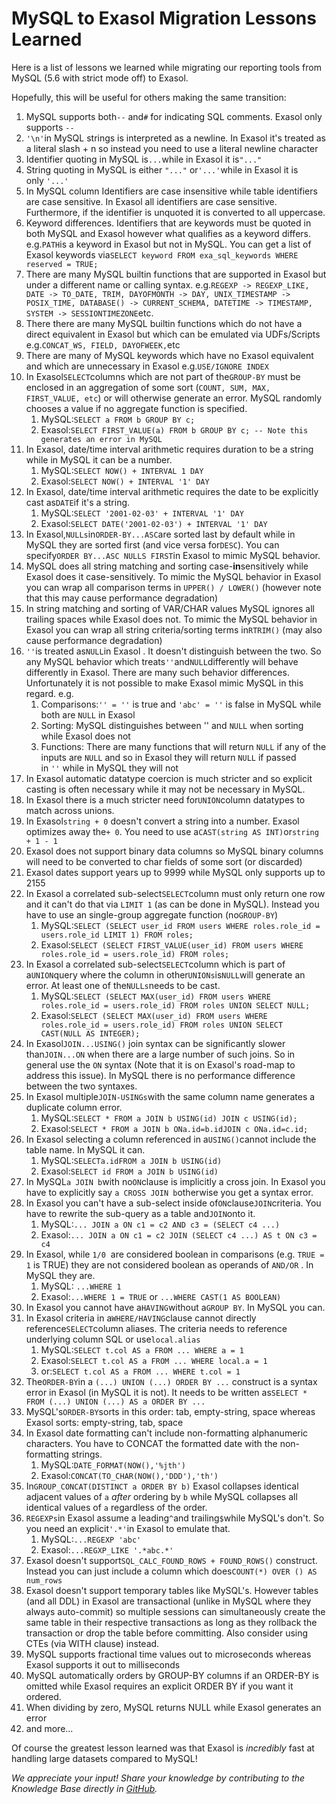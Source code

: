 # MySQL to Exasol Migration Lessons Learned 
Here is a list of lessons we learned while migrating our reporting tools from MySQL (5.6 with strict mode off) to Exasol.

Hopefully, this will be useful for others making the same transition: 

1. MySQL supports both`--` and`#` for indicating SQL comments. Exasol only supports `--`
2. `'\n'`in MySQL strings is interpreted as a newline. In Exasol it's treated as a literal slash + n so instead you need to use a literal newline character
3. Identifier quoting in MySQL is``...``while in Exasol it is`"..."`
4. String quoting in MySQL is either `"..."` or`'...'`while in Exasol it is only `'...'`
5. In MySQL column Identifiers are case insensitive while table identifiers are case sensitive. In Exasol all identifiers are case sensitive. Furthermore, if the identifier is unquoted it is converted to all uppercase.
6. Keyword differences. Identifiers that are keywords must be quoted in both MySQL and Exasol however what qualifies as a keyword differs. e.g.`PATH`is a keyword in Exasol but not in MySQL. You can get a list of Exasol keywords via`SELECT keyword FROM exa_sql_keywords WHERE reserved = TRUE;`
7. There are many MySQL builtin functions that are supported in Exasol but under a different name or calling syntax. e.g.`REGEXP -> REGEXP_LIKE, DATE -> TO_DATE, TRIM, DAYOFMONTH -> DAY, UNIX_TIMESTAMP -> POSIX_TIME, DATABASE() -> CURRENT_SCHEMA, DATETIME -> TIMESTAMP, SYSTEM -> SESSIONTIMEZONE`etc.
8. There there are many MySQL builtin functions which do not have a direct equivalent in Exasol but which can be emulated via UDFs/Scripts e.g.`CONCAT_WS, FIELD, DAYOFWEEK,`etc
9. There are many of MySQL keywords which have no Exasol equivalent and which are unnecessary in Exasol e.g.`USE/IGNORE INDEX`
10. In Exasol`SELECT`columns which are not part of the`GROUP-BY` must be enclosed in an aggregation of some sort (`COUNT, SUM, MAX, FIRST_VALUE, etc`) or will otherwise generate an error. MySQL randomly chooses a value if no aggregate function is specified.
	1. MySQL:`SELECT a FROM b GROUP BY c;`
	2. Exasol:`SELECT FIRST_VALUE(a) FROM b GROUP BY c; -- Note this generates an error in MySQL`
11. In Exasol, date/time interval arithmetic requires duration to be a string while in MySQL it can be a number.
	1. MySQL:`SELECT NOW() + INTERVAL 1 DAY`
	2. Exasol:`SELECT NOW() + INTERVAL '1' DAY`
12. In Exasol, date/time interval arithmetic requires the date to be explicitly cast as`DATE`if it's a string.
	1. MySQL:`SELECT '2001-02-03' + INTERVAL '1' DAY`
	2. Exasol:`SELECT DATE('2001-02-03') + INTERVAL '1' DAY`
13. In Exasol,`NULLs`in`ORDER-BY...ASC`are sorted last by default while in MySQL they are sorted first (and vice versa for`DESC`). You can specify`ORDER BY...ASC NULLS FIRST`in Exasol to mimic MySQL behavior.
14. MySQL does all string matching and sorting case-**in**sensitively while Exasol does it case-sensitively. To mimic the MySQL behavior in Exasol you can wrap all comparison terms in `UPPER() / LOWER()` (however note that this may cause performance degradation)
15. In string matching and sorting of VAR/CHAR values MySQL ignores all trailing spaces while Exasol does not. To mimic the MySQL behavior in Exasol you can wrap all string criteria/sorting terms in`RTRIM()` (may also cause performance degradation)
16. `''`is treated as`NULL`in Exasol . It doesn't distinguish between the two. So any MySQL behavior which treats`''`and`NULL`differently will behave differently in Exasol. There are many such behavior differences. Unfortunately it is not possible to make Exasol mimic MySQL in this regard. e.g.
	1. Comparisons:`'' = ''` is true and `'abc' = ''` is false in MySQL while both are `NULL` in Exasol
	2. Sorting: MySQL distinguishes between '' and `NULL` when sorting while Exasol does not
	3. Functions: There are many functions that will return `NULL` if any of the inputs are `NULL` and so in Exasol they will return `NULL` if passed in `''` while in MySQL they will not
17. In Exasol automatic datatype coercion is much stricter and so explicit casting is often necessary while it may not be necessary in MySQL.
18. In Exasol there is a much stricter need for`UNION`column datatypes to match across unions.
19. In Exasol`string + 0` doesn't convert a string into a number. Exasol optimizes away the`+ 0`. You need to use a`CAST(string AS INT)`or`string + 1 - 1`
20. Exasol does not support binary data columns so MySQL binary columns will need to be converted to char fields of some sort (or discarded)
21. Exasol dates support years up to 9999 while MySQL only supports up to 2155
22. In Exasol a correlated sub-select`SELECT`column must only return one row and it can't do that via `LIMIT 1` (as can be done in MySQL). Instead you have to use an single-group aggregate function (no`GROUP-BY`)
	1. MySQL:`SELECT (SELECT user_id FROM users WHERE roles.role_id = users.role_id LIMIT 1) FROM roles;`
	2. Exasol:`SELECT (SELECT FIRST_VALUE(user_id) FROM users WHERE roles.role_id = users.role_id) FROM roles;`
23. In Exasol a correlated sub-select`SELECT`column which is part of a`UNION`query where the column in other`UNIONs`is`NULL`will generate an error. At least one of the`NULLs`needs to be cast.
	1. MySQL:`SELECT (SELECT MAX(user_id) FROM users WHERE roles.role_id = users.role_id) FROM roles UNION SELECT NULL;`
	2. Exasol:`SELECT (SELECT MAX(user_id) FROM users WHERE roles.role_id = users.role_id) FROM roles UNION SELECT CAST(NULL AS INTEGER);`
24. In Exasol`JOIN...USING()` join syntax can be significantly slower than`JOIN...ON` when there are a large number of such joins. So in general use the `ON` syntax (Note that it is on Exasol's road-map to address this issue). In MySQL there is no performance difference between the two syntaxes.
25. In Exasol multiple`JOIN-USINGs`with the same column name generates a duplicate column error.
	1. MySQL:`SELECT * FROM a JOIN b USING(id) JOIN c USING(id);`
	2. Exasol:`SELECT * FROM a JOIN b ONa.id=b.idJOIN c ONa.id=c.id;`
26. In Exasol selecting a column referenced in a`USING()`cannot include the table name. In MySQL it can.
	1. MySQL:`SELECTa.idFROM a JOIN b USING(id)`
	2. Exasol:`SELECT id FROM a JOIN b USING(id)`
27. In MySQL`a JOIN b`with no`ON`clause is implicitly a cross join. In Exasol you have to explicitly say `a CROSS JOIN b`otherwise you get a syntax error.
28. In Exasol you can't have a sub-select inside of`ON`clause`JOIN`criteria. You have to rewrite the sub-query as a table and`JOIN`onto it.
	1. MySQL:`... JOIN a ON c1 = c2 AND c3 = (SELECT c4 ...)`
	2. Exasol:`... JOIN a ON c1 = c2 JOIN (SELECT c4 ...) AS t ON c3 = c4`
29. In Exasol, while `1/0`  are considered boolean in comparisons (e.g. `TRUE = 1` is TRUE) they are not considered boolean as operands of `AND/OR` . In MySQL they are.
	1. MySQL: `...WHERE 1`
	2. Exasol:`...WHERE 1 = TRUE` or `...WHERE CAST(1 AS BOOLEAN)`
30. In Exasol you cannot have a`HAVING`without a`GROUP BY`. In MySQL you can.
31. In Exasol criteria in a`WHERE/HAVING`clause cannot directly reference`SELECT`column aliases. The criteria needs to reference underlying column SQL or use`local.alias`
	1. MySQL:`SELECT t.col AS a FROM ... WHERE a = 1`
	2. Exasol:`SELECT t.col AS a FROM ... WHERE local.a = 1`
	3. or:`SELECT t.col AS a FROM ... WHERE t.col = 1`
32. The`ORDER-BY`in a `(...) UNION (...) ORDER BY ...` construct is a syntax error in Exasol (in MySQL it is not). It needs to be written as`SELECT * FROM (...) UNION (...) AS a ORDER BY ...`
33. MySQL's`ORDER-BY`sorts in this order: tab, empty-string, space whereas Exasol sorts: empty-string, tab, space
34. In Exasol date formatting can't include non-formatting alphanumeric characters. You have to CONCAT the formatted date with the non-formatting strings.
	1. MySQL:`DATE_FORMAT(NOW(),'%jth')`
	2. Exasol:`CONCAT(TO_CHAR(NOW(),'DDD'),'th')`
35. In`GROUP_CONCAT(DISTINCT a ORDER BY b)` Exasol collapses identical adjacent values of `a` *after* ordering by `b` while MySQL collapses all identical values of `a` regardless of the order.
36. `REGEXPs`in Exasol assume a leading`^`and trailing`$`while MySQL's don't. So you need an explicit`'.*'`in Exasol to emulate that.
	1. MySQL:`...REGEXP 'abc'`
	2. Exasol:`...REGXP_LIKE '.*abc.*'`
37. Exasol doesn't support`SQL_CALC_FOUND_ROWS + FOUND_ROWS()` construct. Instead you can just include a column which does`COUNT(*) OVER () AS num_rows`
38. Exasol doesn't support temporary tables like MySQL's. However tables (and all DDL) in Exasol are transactional (unlike in MySQL where they always auto-commit) so multiple sessions can simultaneously create the same table in their respective transactions as long as they rollback the transaction or drop the table before committing. Also consider using CTEs (via WITH clause) instead.
39. MySQL supports fractional time values out to microseconds whereas Exasol supports it out to milliseconds
40. MySQL automatically orders by GROUP-BY columns if an ORDER-BY is omitted while Exasol requires an explicit ORDER BY if you want it ordered.
41. When dividing by zero, MySQL returns NULL while Exasol generates an error
42. and more...

Of course the greatest lesson learned was that Exasol is *incredibly* fast at handling large datasets compared to MySQL! 

*We appreciate your input! Share your knowledge by contributing to the Knowledge Base directly in [GitHub](https://github.com/exasol/public-knowledgebase).* 